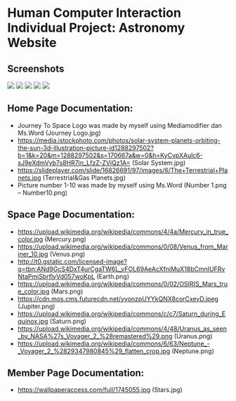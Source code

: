# Human Computer Interaction Individual Project: Astronomy Website

## Screenshots
<img src="https://github.com/JonathanwII/Astronomy-Website/assets/130579465/cea05586-38fd-444f-b1c3-9617ed9d9aac">
<img src="https://github.com/JonathanwII/Astronomy-Website/assets/130579465/248d07c8-7081-43e0-a375-a013c30c4cfe">
<img src="https://github.com/JonathanwII/Astronomy-Website/assets/130579465/b4d0eeb8-ee49-45e5-8031-12de64d14f5d">
<img src="https://github.com/JonathanwII/Astronomy-Website/assets/130579465/60764890-649d-441f-b4f7-4145460f6d0a">
<img src="https://github.com/JonathanwII/Astronomy-Website/assets/130579465/7decc657-51a1-4719-9fc1-b1fb0ae6036e">

## Home Page Documentation:
-	Journey To Space Logo was made by myself using Mediamodifier dan Ms.Word (Journey Logo.jpg)
-	https://media.istockphoto.com/photos/solar-system-planets-orbiting-the-sun-3d-illustration-picture-id1288297502?b=1&k=20&m=1288297502&s=170667a&w=0&h=KyCvpXAulc6-sJ9eXdmVyb7s8HR7in_LfzZ-ZViQz1A= (Solar System.jpg)
-	https://slideplayer.com/slide/16826691/97/images/6/The+Terrestrial+Planets.jpg (Terrestrial&Gas Planets.jpg)
-	Picture number 1-10 was made by myself using Ms.Word (Number 1.png – Number10.png)

## Space Page Documentation:
-	https://upload.wikimedia.org/wikipedia/commons/4/4a/Mercury_in_true_color.jpg (Mercury.png)
-	https://upload.wikimedia.org/wikipedia/commons/0/08/Venus_from_Mariner_10.jpg (Venus.png)
-	http://t0.gstatic.com/licensed-image?q=tbn:ANd9GcS4DxT4urCgaTW6L_vFOL69AeAcXfnjMuX18bCmnIUFRvNtaPmiSbrflyVd057woKpL (Earth.png)
-	https://upload.wikimedia.org/wikipedia/commons/0/02/OSIRIS_Mars_true_color.jpg (Mars.png)
-	https://cdn.mos.cms.futurecdn.net/yyonzpUYYkQNX8corCxeyD.jpeg (Jupiter.png)
-	https://upload.wikimedia.org/wikipedia/commons/c/c7/Saturn_during_Equinox.jpg (Saturn.png)
-	https://upload.wikimedia.org/wikipedia/commons/4/48/Uranus_as_seen_by_NASA%27s_Voyager_2_%28remastered%29.png (Uranus.png)
-	https://upload.wikimedia.org/wikipedia/commons/6/63/Neptune_-_Voyager_2_%2829347980845%29_flatten_crop.jpg (Neptune.png)

## Member Page Documentation:
-	https://wallpaperaccess.com/full/1745055.jpg (Stars.jpg)
